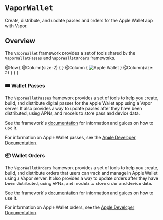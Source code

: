 # ``VaporWallet``

Create, distribute, and update passes and orders for the Apple Wallet app with Vapor.

## Overview

The `VaporWallet` framework provides a set of tools shared by the `VaporWalletPasses` and `VaporWalletOrders` frameworks.

@Row {
    @Column(size: 2) { }
    @Column {
        ![Apple Wallet](wallet)
    }
    @Column(size: 2) { }
}

### 🎟️ Wallet Passes

The `VaporWalletPasses` framework provides a set of tools to help you create, build, and distribute digital passes for the Apple Wallet app using a Vapor server.
It also provides a way to update passes after they have been distributed, using APNs, and models to store pass and device data.

See the framework's [documentation](https://swiftpackageindex.com/vapor-community/wallet/documentation/passes) for information and guides on how to use it.

For information on Apple Wallet passes, see the [Apple Developer Documentation](https://developer.apple.com/documentation/walletpasses).

### 📦 Wallet Orders

The `VaporWalletOrders` framework provides a set of tools to help you create, build, and distribute orders that users can track and manage in Apple Wallet using a Vapor server.
It also provides a way to update orders after they have been distributed, using APNs, and models to store order and device data.

See the framework's [documentation](https://swiftpackageindex.com/vapor-community/wallet/documentation/orders) for information and guides on how to use it.

For information on Apple Wallet orders, see the [Apple Developer Documentation](https://developer.apple.com/documentation/walletorders).
